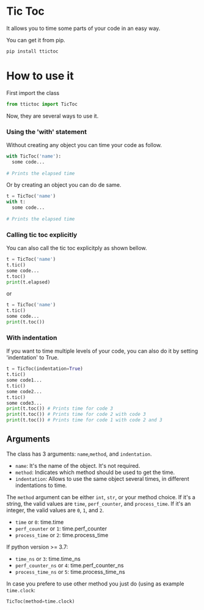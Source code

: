 # Tic Toc

It allows you to time some parts of your code in an easy way.

You can get it from pip.
```python
pip install ttictoc
```


# How to use it

First import the class
```python
from ttictoc import TicToc
```

Now, they are several ways to use it.

### Using the 'with' statement
Without creating any object you can time your code as follow.
```python
with TicToc('name'):
  some code...
  
# Prints the elapsed time
```

Or by creating an object you can do de same.
```python
t = TicToc('name')
with t:
  some code...
  
# Prints the elapsed time
```

### Calling tic toc explicitly
You can also call the tic toc explicitply as shown bellow.
```python
t = TicToc('name')
t.tic()
some code...
t.toc()
print(t.elapsed)
```
or
```python
t = TicToc('name')
t.tic()
some code...
print(t.toc())
```

### With indentation
If you want to time multiple levels of your code, you can also do it by setting 'indentation' to True.
```python
t = TicToc(indentation=True)
t.tic()
some code1...
t.tic()
some code2...
t.tic()
some code3...
print(t.toc()) # Prints time for code 3 
print(t.toc()) # Prints time for code 2 with code 3
print(t.toc()) # Prints time for code 1 with code 2 and 3
```

## Arguments
The class has 3 arguments: `name`,`method`, and `indentation`. 
- `name`:  It's the name of the object. It's not required.
- `method`: Indicates which method should be used to get the time.
- `indentation`: Allows to use the same object several times, in different indentations to time.

The `method` argument can be either `int`, `str`, or your method choice. If it's a string, the valid values are `time`, `perf_counter`, and `process_time`. If it's an integer, the valid values are `0`, `1`, and `2`. 
- `time` or `0`: time.time
- `perf_counter` or `1`: time.perf_counter
- `process_time` or `2`: time.process_time

If python version >= 3.7:
- `time_ns` or `3`: time.time_ns
- `perf_counter_ns` or `4`: time.perf_counter_ns
- `process_time_ns` or `5`: time.process_time_ns

In case you prefere to use other method you just do (using as example `time.clock`:
```python
TicToc(method=time.clock) 
```
